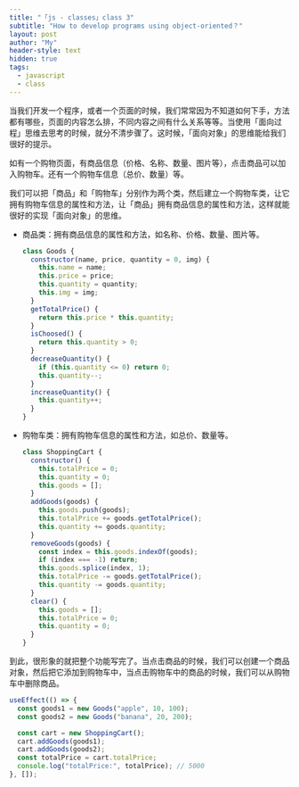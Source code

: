 ```yaml
---
title: "「js - classes」class 3"
subtitle: "How to develop programs using object-oriented？"
layout: post
author: "My"
header-style: text
hidden: true
tags:
  - javascript
  - class
---
```


当我们开发一个程序，或者一个页面的时候，我们常常因为不知道如何下手，方法都有哪些，页面的内容怎么排，不同内容之间有什么关系等等。当使用「面向过程」思维去思考的时候，就分不清步骤了。这时候，「面向对象」的思维能给我们很好的提示。

如有一个购物页面，有商品信息（价格、名称、数量、图片等），点击商品可以加入购物车。还有一个购物车信息（总价、数量）等。

我们可以把「商品」和「购物车」分别作为两个类，然后建立一个购物车类，让它拥有购物车信息的属性和方法，让「商品」拥有商品信息的属性和方法，这样就能很好的实现「面向对象」的思维。

- 商品类：拥有商品信息的属性和方法，如名称、价格、数量、图片等。

  ```js
  class Goods {
    constructor(name, price, quantity = 0, img) {
      this.name = name;
      this.price = price;
      this.quantity = quantity;
      this.img = img;
    }
    getTotalPrice() {
      return this.price * this.quantity;
    }
    isChoosed() {
      return this.quantity > 0;
    }
    decreaseQuantity() {
      if (this.quantity <= 0) return 0;
      this.quantity--;
    }
    increaseQuantity() {
      this.quantity++;
    }
  }
  ```

- 购物车类：拥有购物车信息的属性和方法，如总价、数量等。

  ```js
  class ShoppingCart {
    constructor() {
      this.totalPrice = 0;
      this.quantity = 0;
      this.goods = [];
    }
    addGoods(goods) {
      this.goods.push(goods);
      this.totalPrice += goods.getTotalPrice();
      this.quantity += goods.quantity;
    }
    removeGoods(goods) {
      const index = this.goods.indexOf(goods);
      if (index === -1) return;
      this.goods.splice(index, 1);
      this.totalPrice -= goods.getTotalPrice();
      this.quantity -= goods.quantity;
    }
    clear() {
      this.goods = [];
      this.totalPrice = 0;
      this.quantity = 0;
    }
  }
  ```

到此，很形象的就把整个功能写完了。当点击商品的时候，我们可以创建一个商品对象，然后把它添加到购物车中，当点击购物车中的商品的时候，我们可以从购物车中删除商品。

```js
useEffect(() => {
  const goods1 = new Goods("apple", 10, 100);
  const goods2 = new Goods("banana", 20, 200);

  const cart = new ShoppingCart();
  cart.addGoods(goods1);
  cart.addGoods(goods2);
  const totalPrice = cart.totalPrice;
  console.log("totalPrice:", totalPrice); // 5000
}, []);
```

